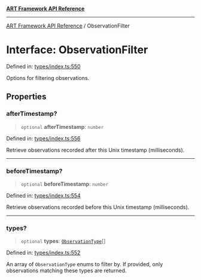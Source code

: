 [**ART Framework API Reference**](../README.md)

***

[ART Framework API Reference](../README.md) / ObservationFilter

# Interface: ObservationFilter

Defined in: [types/index.ts:550](https://github.com/hashangit/ART/blob/0c4f5068c86b5500db1290baa4792d44ebae7f9e/src/types/index.ts#L550)

Options for filtering observations.

## Properties

### afterTimestamp?

> `optional` **afterTimestamp**: `number`

Defined in: [types/index.ts:556](https://github.com/hashangit/ART/blob/0c4f5068c86b5500db1290baa4792d44ebae7f9e/src/types/index.ts#L556)

Retrieve observations recorded after this Unix timestamp (milliseconds).

***

### beforeTimestamp?

> `optional` **beforeTimestamp**: `number`

Defined in: [types/index.ts:554](https://github.com/hashangit/ART/blob/0c4f5068c86b5500db1290baa4792d44ebae7f9e/src/types/index.ts#L554)

Retrieve observations recorded before this Unix timestamp (milliseconds).

***

### types?

> `optional` **types**: [`ObservationType`](../enumerations/ObservationType.md)[]

Defined in: [types/index.ts:552](https://github.com/hashangit/ART/blob/0c4f5068c86b5500db1290baa4792d44ebae7f9e/src/types/index.ts#L552)

An array of `ObservationType` enums to filter by. If provided, only observations matching these types are returned.
